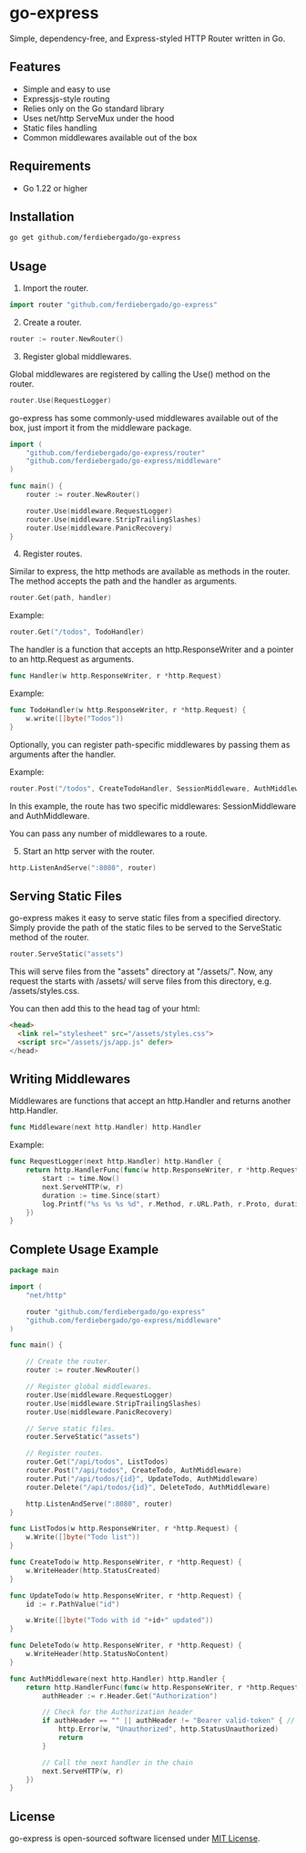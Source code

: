 # go-express

Simple, dependency-free, and Express-styled HTTP Router written in Go.

## Features

- Simple and easy to use
- Expressjs-style routing
- Relies only on the Go standard library
- Uses net/http ServeMux under the hood
- Static files handling
- Common middlewares available out of the box

## Requirements

- Go 1.22 or higher

## Installation

```sh
go get github.com/ferdiebergado/go-express
```

## Usage

1. Import the router.

```go
import router "github.com/ferdiebergado/go-express"
```

2. Create a router.

```go
router := router.NewRouter()
```

3. Register global middlewares.

Global middlewares are registered by calling the Use() method on the router.

```go
router.Use(RequestLogger)
```

go-express has some commonly-used middlewares available out of the box, just import it from the middleware package.

```go
import (
	"github.com/ferdiebergado/go-express/router"
	"github.com/ferdiebergado/go-express/middleware"
)

func main() {
	router := router.NewRouter()

	router.Use(middleware.RequestLogger)
	router.Use(middleware.StripTrailingSlashes)
	router.Use(middleware.PanicRecovery)
}
```

4. Register routes.

Similar to express, the http methods are available as methods in the router. The method accepts the path and the handler as arguments.

```go
router.Get(path, handler)
```

Example:

```go
router.Get("/todos", TodoHandler)
```

The handler is a function that accepts an http.ResponseWriter and a pointer to an http.Request as arguments.

```go
func Handler(w http.ResponseWriter, r *http.Request)
```

Example:

```go
func TodoHandler(w http.ResponseWriter, r *http.Request) {
    w.write([]byte("Todos"))
}
```

Optionally, you can register path-specific middlewares by passing them as arguments after the handler.

Example:

```go
router.Post("/todos", CreateTodoHandler, SessionMiddleware, AuthMiddleware)
```

In this example, the route has two specific middlewares: SessionMiddleware and AuthMiddleware.

You can pass any number of middlewares to a route.

5. Start an http server with the router.

```go
http.ListenAndServe(":8080", router)
```

## Serving Static Files

go-express makes it easy to serve static files from a specified directory. Simply provide the path of the static files to be served to the ServeStatic method of the router.

```go
router.ServeStatic("assets")
```

This will serve files from the "assets" directory at "/assets/". Now, any request the starts with /assets/ will serve files from this directory, e.g. /assets/styles.css.

You can then add this to the head tag of your html:

```html
<head>
  <link rel="stylesheet" src="/assets/styles.css">
  <script src="/assets/js/app.js" defer>
</head>
```

## Writing Middlewares

Middlewares are functions that accept an http.Handler and returns another http.Handler.

```go
func Middleware(next http.Handler) http.Handler
```

Example:

```go
func RequestLogger(next http.Handler) http.Handler {
	return http.HandlerFunc(func(w http.ResponseWriter, r *http.Request) {
		start := time.Now()
		next.ServeHTTP(w, r)
		duration := time.Since(start)
		log.Printf("%s %s %s %d", r.Method, r.URL.Path, r.Proto, duration)
	})
}
```

## Complete Usage Example

```go
package main

import (
	"net/http"

	router "github.com/ferdiebergado/go-express"
	"github.com/ferdiebergado/go-express/middleware"
)

func main() {

	// Create the router.
	router := router.NewRouter()

	// Register global middlewares.
	router.Use(middleware.RequestLogger)
	router.Use(middleware.StripTrailingSlashes)
	router.Use(middleware.PanicRecovery)

	// Serve static files.
	router.ServeStatic("assets")

	// Register routes.
	router.Get("/api/todos", ListTodos)
	router.Post("/api/todos", CreateTodo, AuthMiddleware)
	router.Put("/api/todos/{id}", UpdateTodo, AuthMiddleware)
	router.Delete("/api/todos/{id}", DeleteTodo, AuthMiddleware)

	http.ListenAndServe(":8080", router)
}

func ListTodos(w http.ResponseWriter, r *http.Request) {
	w.Write([]byte("Todo list"))
}

func CreateTodo(w http.ResponseWriter, r *http.Request) {
	w.WriteHeader(http.StatusCreated)
}

func UpdateTodo(w http.ResponseWriter, r *http.Request) {
	id := r.PathValue("id")

	w.Write([]byte("Todo with id "+id+" updated"))
}

func DeleteTodo(w http.ResponseWriter, r *http.Request) {
	w.WriteHeader(http.StatusNoContent)
}

func AuthMiddleware(next http.Handler) http.Handler {
	return http.HandlerFunc(func(w http.ResponseWriter, r *http.Request) {
		authHeader := r.Header.Get("Authorization")

		// Check for the Authorization header
		if authHeader == "" || authHeader != "Bearer valid-token" { // replace "valid-token" with actual validation logic
			http.Error(w, "Unauthorized", http.StatusUnauthorized)
			return
		}

		// Call the next handler in the chain
		next.ServeHTTP(w, r)
	})
}
```

## License

go-express is open-sourced software licensed under [MIT License](https://github.com/ferdiebergado/go-express/blob/main/LICENSE).

